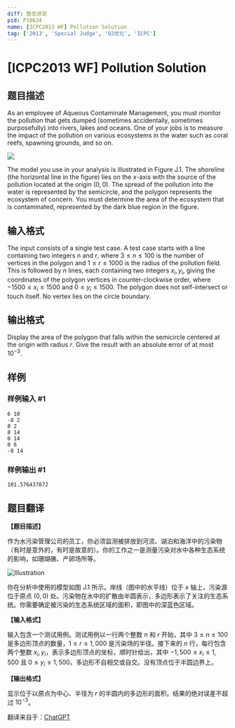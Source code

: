 ```yaml
---
diff: 暂无评定
pid: P10624
name: [ICPC2013 WF] Pollution Solution
tag: ['2013', 'Special Judge', 'O2优化', 'ICPC']
---
```

# [ICPC2013 WF] Pollution Solution
## 题目描述

As an employee of Aqueous Contaminate Management, you must monitor the pollution that gets dumped (sometimes accidentally, sometimes purposefully) into rivers, lakes and oceans. One of your jobs is to measure the impact of the pollution on various ecosystems in the water such as coral reefs, spawning grounds, and so on.

![](https://cdn.luogu.com.cn/upload/image_hosting/k4nih8sh.png)

The model you use in your analysis is illustrated in Figure J.1. The shoreline (the horizontal line in the figure) lies on the $x$-axis with the source of the pollution located at the origin $(0,0)$. The spread of the pollution into the water is represented by the semicircle, and the polygon represents the ecosystem of concern. You must determine the area of the ecosystem that is contaminated, represented by the dark blue region in the figure.
## 输入格式

The input consists of a single test case. A test case starts with a line containing two integers n and $r$, where $3 \leq n \leq 100$ is the number of vertices in the polygon and $1 \leq r \leq 1 000$ is the radius of the pollution field. This is followed by $n$ lines, each containing two integers $x_i, y_i$, giving the coordinates of the polygon vertices in counter-clockwise order, where $-1 500 \leq x_i \leq 1 500$ and $0 \leq y_i \leq 1 500$. The polygon does not self-intersect or touch itself. No vertex lies on the circle boundary.
## 输出格式

Display the area of the polygon that falls within the semicircle centered at the origin with radius $r$. Give the result with an absolute error of at most $10^{-3}$.
## 样例

### 样例输入 #1
```
6 10
-8 2
8 2
8 14
0 14
0 6
-8 14
```
### 样例输出 #1
```
101.576437872
```
## 题目翻译

**【题目描述】**

作为水污染管理公司的员工，你必须监测被排放到河流、湖泊和海洋中的污染物（有时是意外的，有时是故意的）。你的工作之一是测量污染对水中各种生态系统的影响，如珊瑚礁、产卵场所等。

![Illustration](https://cdn.luogu.com.cn/upload/image_hosting/k4nih8sh.png)

你在分析中使用的模型如图 J.1 所示。岸线（图中的水平线）位于 $x$ 轴上，污染源位于原点 $(0,0)$ 处。污染物在水中的扩散由半圆表示，多边形表示了关注的生态系统。你需要确定被污染的生态系统区域的面积，即图中的深蓝色区域。

**【输入格式】**

输入包含一个测试用例。测试用例以一行两个整数 $n$ 和 $r$ 开始，其中 $3 \leq n \leq 100$ 是多边形顶点的数量，$1 \leq r \leq 1,000$ 是污染场的半径。接下来的 $n$ 行，每行包含两个整数 $x_i, y_i$，表示多边形顶点的坐标，顺时针给出，其中 $-1,500 \leq x_i \leq 1,500$ 且 $0 \leq y_i \leq 1,500$。多边形不自相交或自交。没有顶点位于半圆边界上。

**【输出格式】**

显示位于以原点为中心、半径为 $r$ 的半圆内的多边形的面积。结果的绝对误差不超过 $10^{-3}$。

翻译来自于：[ChatGPT](https://chatgpt.com/)


